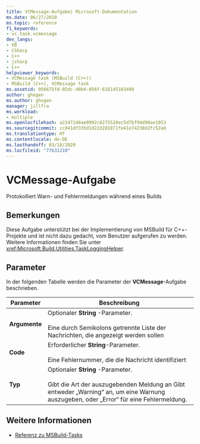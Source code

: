 ```yaml
---
title: VCMessage-Aufgabe| Microsoft-Dokumentation
ms.date: 06/27/2018
ms.topic: reference
f1_keywords:
- vc.task.vcmessage
dev_langs:
- VB
- CSharp
- C++
- jsharp
- C++
helpviewer_keywords:
- VCMessage task (MSBuild (C++))
- MSBuild (C++), VCMessage task
ms.assetid: 956675fd-05dc-40b4-856f-616145103498
author: ghogen
ms.author: ghogen
manager: jillfra
ms.workload:
- multiple
ms.openlocfilehash: a2247240ae0992c8275520ec5d7bf94d98ae1053
ms.sourcegitcommit: cc841df335d1d22d281871fe41e74238d2fc52a6
ms.translationtype: HT
ms.contentlocale: de-DE
ms.lasthandoff: 03/18/2020
ms.locfileid: "77631210"
---
```

# <a name="vcmessage-task"></a>VCMessage-Aufgabe

Protokolliert Warn- und Fehlermeldungen während eines Builds

## <a name="remarks"></a>Bemerkungen

 Diese Aufgabe unterstützt bei der Implementierung von MSBuild für C++-Projekte und ist nicht dazu gedacht, vom Benutzer aufgerufen zu werden. Weitere Informationen finden Sie unter <xref:Microsoft.Build.Utilities.TaskLoggingHelper>.

## <a name="parameters"></a>Parameter

 In der folgenden Tabelle werden die Parameter der **VCMessage**-Aufgabe beschrieben.

|Parameter|Beschreibung|
|---------------|-----------------|
|**Argumente**|Optionaler **String** -Parameter.<br /><br /> Eine durch Semikolons getrennte Liste der Nachrichten, die angezeigt werden sollen|
|**Code**|Erforderlicher **String**-Parameter.<br /><br /> Eine Fehlernummer, die die Nachricht identifiziert|
|**Typ**|Optionaler **String** -Parameter.<br /><br /> Gibt die Art der auszugebenden Meldung an Gibt entweder „Warning“ an, um eine Warnung auszugeben, oder „Error“ für eine Fehlermeldung.|

## <a name="see-also"></a>Weitere Informationen

- [Referenz zu MSBuild-Tasks](../msbuild/msbuild-task-reference.md)
